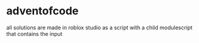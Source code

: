 # adventofcode

all solutions are made in roblox studio as a script with a child modulescript that contains the input
